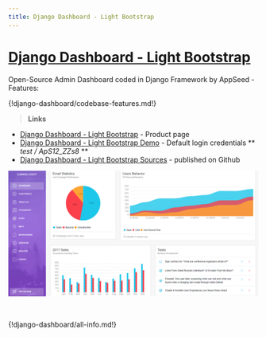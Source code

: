 ```yaml
---
title: Django Dashboard - Light Bootstrap
---
```


# [Django Dashboard - Light Bootstrap](https://appseed.us/admin-dashboards/django-dashboard-light)

Open-Source Admin Dashboard coded in Django Framework by AppSeed - Features:

{!django-dashboard/codebase-features.md!}

> **Links**

- [Django Dashboard - Light Bootstrap](https://appseed.us/admin-dashboards/django-dashboard-light) - Product page
- [Django Dashboard - Light Bootstrap Demo](https://django-dashboard-light-bootstrap.appseed.us/login/) - Default login credentials ** *test / ApS12_ZZs8* **
- [Django Dashboard - Light Bootstrap Sources](https://github.com/app-generator/django-dashboard-light-bootstrap) - published on Github

![Django Dashboard - Light Design, admin dashboard starter coded in Django Framework by AppSeed.](https://raw.githubusercontent.com/app-generator/django-dashboard-light-bootstrap/master/media/django-dashboard-light-bootstrap-screen.png) 

<br />

{!django-dashboard/all-info.md!}

